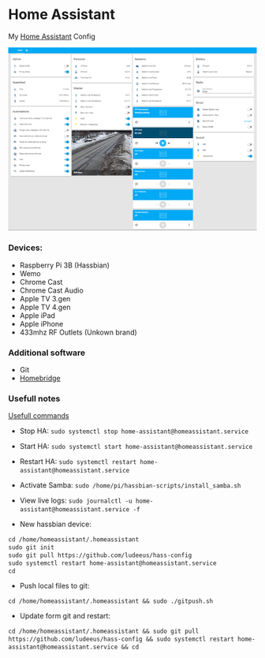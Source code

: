 # Home Assistant
My [Home Assistant](https://home-assistant.io) Config

<img src=https://raw.githubusercontent.com/ludeeus/hass-config/master/Files/hass.PNG></img>

### Devices:
* Raspberry Pi 3B (Hassbian)
* Wemo
* Chrome Cast
* Chrome Cast Audio
* Apple TV 3.gen
* Apple TV 4.gen
* Apple iPad
* Apple iPhone
* 433mhz RF Outlets (Unkown brand)

### Additional software
* Git
* <a href="https://github.com/nfarina/homebridge">Homebridge</a>

### Usefull notes
[Usefull commands](https://github.com/ludeeus/hass-config/wiki)
* Stop HA: ```sudo systemctl stop home-assistant@homeassistant.service```
* Start HA: ```sudo systemctl start home-assistant@homeassistant.service```
* Restart HA: ```sudo systemctl restart home-assistant@homeassistant.service```
* Activate Samba: ```sudo /home/pi/hassbian-scripts/install_samba.sh```
* View live logs: ```sudo journalctl -u home-assistant@homeassistant.service -f```
 
 
* New hassbian device:
```
cd /home/homeassistant/.homeassistant
sudo git init
sudo git pull https://github.com/ludeeus/hass-config
sudo systemctl restart home-assistant@homeassistant.service
cd

```

* Push local files to git:
```
cd /home/homeassistant/.homeassistant && sudo ./gitpush.sh

```

* Update form git and restart:
```
cd /home/homeassistant/.homeassistant && sudo git pull https://github.com/ludeeus/hass-config && sudo systemctl restart home-assistant@homeassistant.service && cd

```
